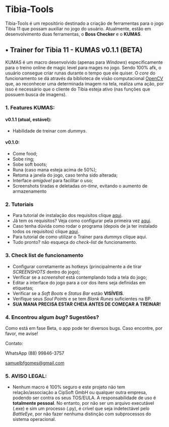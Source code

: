 # Tibia-Tools

Tibia-Tools é um repositório destinado a criação de ferramentas para o jogo Tibia 11 que possam auxiliar no jogo do usuário.
Atualmente, estão em desenvolvimento duas ferramentas, o **Boss Checker** e o **KUMAS**.

## • Trainer for Tibia 11 - KUMAS v0.1.1 (**BETA**)

KUMAS é um macro desenvolvido (apenas para *Windows*) especificamente para o treino online de magic level para mages no jogo. Sendo 100% afk, o usuário consegue 
criar runas durante o tempo que ele quiser. O *core* do funcionamento se dá através da biblioteca de visão computacional [OpenCV](https://opencv.org/) 
que, ao reconhecer uma determinada imagem na tela, realiza uma ação, por isso é necessário que o cliente do Tibia esteja ativo (nas funções que possuem busca de imagens).


### 1.  **Features KUMAS:**
#### v0.1.1 (atual, estável):
* Habilidade de treinar com *dummys*.

#### v0.1.0:
* Come food;
* Sobe ring;
* Sobe soft boots;
* Runa (caso mana esteja acima de 50%);
* Retoma a janela do jogo, caso tenha sido alterada;
* Interface *amigável* para facilitar o uso;
* Screenshots tiradas e deletadas *on-time*, evitando o aumento de armazenamento

### 2. **Tutoriais**

* Para tutorial de instalação dos requisitos clique [aqui](https://github.com/SamuelBFG/tibia-tools/blob/master/Trainer/tutorial/tut_0.md).
* Já tem os requisitos? Veja como configurar pela primeira vez [aqui](https://github.com/SamuelBFG/tibia-tools/blob/master/Trainer/tutorial/tut_1.md).
* Caso tenha dúvida como rodar o programa (depois de ja ter instalado todos os requisitos) clique [aqui](https://github.com/SamuelBFG/tibia-tools/blob/master/Trainer/tutorial/tut_2.md).
* Para tutorial de como utilizar o Trainer para *dummys* clique aqui.
* Tudo pronto? não esqueça do *check-list* de funcionamento.

### 3. **Check list de funcionamento**

* Configurar corretamente as hotkeys (principalmente a de tirar *SCREENSHOTS* dentro do jogo);
* Verificar se a *screenshot* está contemplando toda a tela do jogo;
* Editar a interface do jogo para a cor dos itens seja definidas em etiquetas;
* Verificar se a *Soft Boots* e *Status Bar* estão **VISÍVEIS**.
* Verifique seus *Soul Points* e se tem *Blank Runes* suficientes na BP.
* **SUA MANA PRECISA ESTAR CHEIA ANTES DE COMEÇAR A TREINAR!**

### 4. **Encontrou algum *bug*? Sugestões?** 

Como está em fase Beta, o app pode ter diversos bugs. Caso encontre,  por favor, me avise!

Contato:

WhatsApp (88) 99846-3757

samuelbfgomes@gmail.com

### 5. AVISO LEGAL:

- Nenhum macro é 100% seguro e este projeto não tem relação/associação a CipSoft GmbH ou qualquer outra empresa, podendo ser contra os seus TOS/EULA. A responsabilidade de uso é **totalmente pessoal**. No entanto, por não ser um arquivo executável (.exe) e sim um processo (.py), é crível que seja indetectável
pelo *BattleEye*, por não fazer nenhuma distinção com subprocessos do sistema operacional.